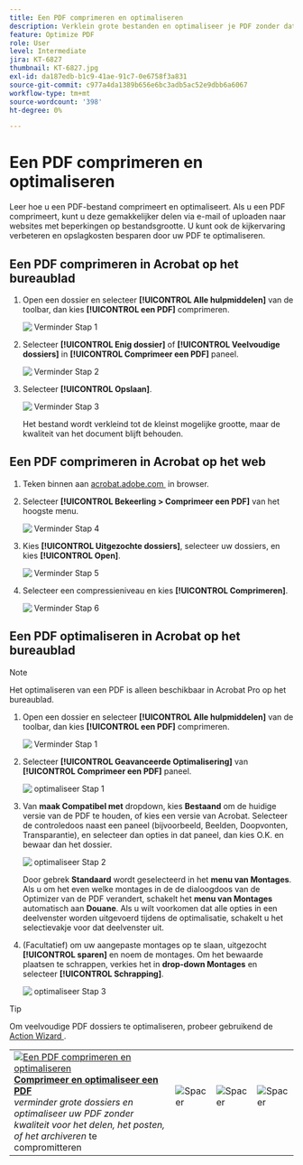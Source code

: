 ```yaml
---
title: Een PDF comprimeren en optimaliseren
description: Verklein grote bestanden en optimaliseer je PDF zonder dat dit ten koste gaat van de kwaliteit voor delen, posten of archiveren
feature: Optimize PDF
role: User
level: Intermediate
jira: KT-6827
thumbnail: KT-6827.jpg
exl-id: da187edb-b1c9-41ae-91c7-0e6758f3a831
source-git-commit: c977a4da1389b656e6bc3adb5ac52e9dbb6a6067
workflow-type: tm+mt
source-wordcount: '398'
ht-degree: 0%

---
```


# Een PDF comprimeren en optimaliseren

Leer hoe u een PDF-bestand comprimeert en optimaliseert. Als u een PDF comprimeert, kunt u deze gemakkelijker delen via e-mail of uploaden naar websites met beperkingen op bestandsgrootte. U kunt ook de kijkervaring verbeteren en opslagkosten besparen door uw PDF te optimaliseren.

## Een PDF comprimeren in Acrobat op het bureaublad

1. Open een dossier en selecteer **[!UICONTROL Alle hulpmiddelen]** van de toolbar, dan kies **[!UICONTROL een PDF]** comprimeren.

   ![&#x200B; Verminder Stap 1 &#x200B;](../assets/Reduce_1.png)

1. Selecteer **[!UICONTROL Enig dossier]** of **[!UICONTROL Veelvoudige dossiers]** in **[!UICONTROL Comprimeer een PDF]** paneel.

   ![&#x200B; Verminder Stap 2 &#x200B;](../assets/Reduce_2.png)

1. Selecteer **[!UICONTROL Opslaan]**.

   ![&#x200B; Verminder Stap 3 &#x200B;](../assets/Reduce_3.png)

   Het bestand wordt verkleind tot de kleinst mogelijke grootte, maar de kwaliteit van het document blijft behouden.


## Een PDF comprimeren in Acrobat op het web

1. Teken binnen aan [&#x200B; acrobat.adobe.com &#x200B;](https://acrobat.adobe.com/nl/nl) in browser.

1. Selecteer **[!UICONTROL Bekeerling > Comprimeer een PDF]** van het hoogste menu.

   ![&#x200B; Verminder Stap 4 &#x200B;](../assets/Reduce_4.png)

1. Kies **[!UICONTROL Uitgezochte dossiers]**, selecteer uw dossiers, en kies **[!UICONTROL Open]**.

   ![&#x200B; Verminder Stap 5 &#x200B;](../assets/Reduce_5.png)

1. Selecteer een compressieniveau en kies **[!UICONTROL Comprimeren]**.

   ![&#x200B; Verminder Stap 6 &#x200B;](../assets/Reduce_6.png)

## Een PDF optimaliseren in Acrobat op het bureaublad

>[!NOTE]
>
>Het optimaliseren van een PDF is alleen beschikbaar in Acrobat Pro op het bureaublad.

1. Open een dossier en selecteer **[!UICONTROL Alle hulpmiddelen]** van de toolbar, dan kies **[!UICONTROL een PDF]** comprimeren.

   ![&#x200B; Verminder Stap 1 &#x200B;](../assets/Reduce_1.png)

1. Selecteer **[!UICONTROL Geavanceerde Optimalisering]** van **[!UICONTROL Comprimeer een PDF]** paneel.

   ![&#x200B; optimaliseer Stap 1 &#x200B;](../assets/Optimize_1.png)

1. Van **maak Compatibel met** dropdown, kies **Bestaand** om de huidige versie van de PDF te houden, of kies een versie van Acrobat. Selecteer de controledoos naast een paneel (bijvoorbeeld, Beelden, Doopvonten, Transparantie), en selecteer dan opties in dat paneel, dan kies O.K. **&#x200B;**&#x200B;en bewaar dan het dossier.

   ![&#x200B; optimaliseer Stap 2 &#x200B;](../assets/Optimize_2.png)

   Door gebrek **Standaard** wordt geselecteerd in het **menu van Montages**. Als u om het even welke montages in de de dialoogdoos van de Optimizer van de PDF verandert, schakelt het **menu van Montages** automatisch aan **Douane**. Als u wilt voorkomen dat alle opties in een deelvenster worden uitgevoerd tijdens de optimalisatie, schakelt u het selectievakje voor dat deelvenster uit.

1. (Facultatief) om uw aangepaste montages op te slaan, uitgezocht **[!UICONTROL sparen]** en noem de montages. Om het bewaarde plaatsen te schrappen, verkies het in **drop-down Montages** en selecteer **[!UICONTROL Schrapping]**.

   ![&#x200B; optimaliseer Stap 3 &#x200B;](../assets/Optimize_3.png)

>[!TIP]
>
>Om veelvoudige PDF dossiers te optimaliseren, probeer gebruikend de [&#x200B; Action Wizard &#x200B;](../advanced-tasks/action.md).

<table style="table-layout:fixed">
  <td>
    <a href="reduce.md">
      <img alt="Een PDF comprimeren en optimaliseren" src="../assets/reduce.png" />
    </a>
    <div>
    <a href="reduce.md"><strong> Comprimeer en optimaliseer een PDF </strong></a>
    </div>
    <em> verminder grote dossiers en optimaliseer uw PDF zonder kwaliteit voor het delen, het posten, of het archiveren </em> te compromitteren
    <br>
  </td>
  <td>
        <img alt="Spacer" src="../assets/Whitespacer.png" />
        <div>
        <br>
      </td>
    <td>
        <img alt="Spacer" src="../assets/Whitespacer.png" />
        <div>
        <br>
    </td>
    <td>
        <img alt="Spacer" src="../assets/Whitespacer.png" />
        <div>
        <br>
    </td>
</tr>
</table>